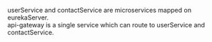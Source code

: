 userService and contactService are microservices mapped on eurekaServer.<br>
api-gateway is a single service which can route to userService and contactService.

